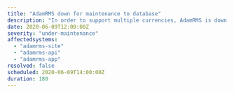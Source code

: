 ```yaml
---
title: "AdamRMS down for maintenance to database"
description: "In order to support multiple currencies, AdamRMS is down for a database upgrade"
date: 2020-06-09T12:00:00Z
severity: "under-maintenance"
affectedsystems:
  - "adamrms-site"
  - "adamrms-api"
  - "adamrms-app"
resolved: false
scheduled: 2020-06-09T14:00:00Z
duration: 180
---
```


<!--- language code: en -->

